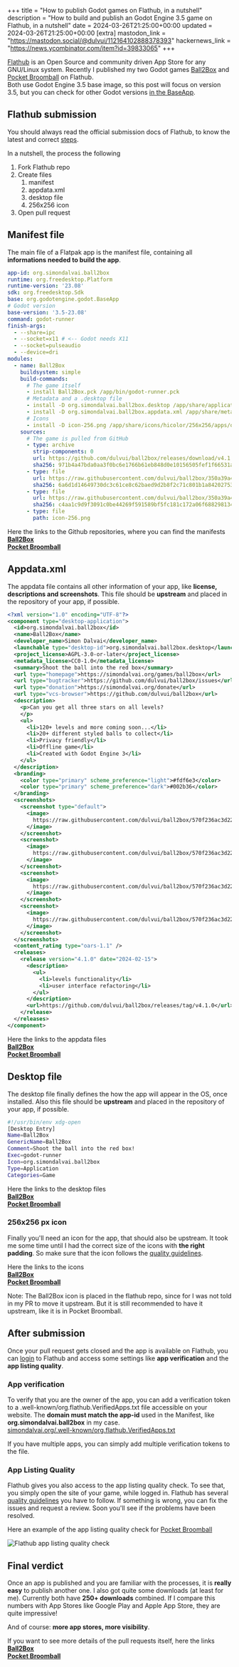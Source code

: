 +++
title = "How to publish Godot games on Flathub, in a nutshell"
description = "How to build and publish an Godot Engine 3.5 game on Flathub, in a nutshell"
date = 2024-03-26T21:25:00+00:00
updated = 2024-03-26T21:25:00+00:00
[extra]
mastodon_link = "https://mastodon.social/@dulvui/112164102888378393"
hackernews_link = "https://news.ycombinator.com/item?id=39833065"
+++

[Flathub](https://flathub.org/) is an Open Source and community driven App Store for any GNU/Linux system.
Recently I published my two Godot games [Ball2Box](https://flathub.org/apps/org.simondalvai.ball2box) and [Pocket Broomball](https://flathub.org/apps/org.simondalvai.pocket-broomball) on Flathub.  
Both use Godot Engine 3.5 base image, so this post will focus on version 3.5, but you can check for other Godot versions [in the BaseApp](https://github.com/flathub/org.godotengine.godot.BaseApp).  

## Flathub submission
You should always read the official submission docs of Flathub, to know the latest and correct [steps](https://docs.flathub.org/docs/for-app-authors/submission/).

In a nutshell, the process the following  
1) Fork Flathub repo
2) Create files
   1) manifest
   2) appdata.xml
   3) desktop file
   4) 256x256 icon
3) Open pull request

## Manifest file
The main file of a Flatpak app is the manifest file, containing all **informations needed to build the app**.  

```yml
app-id: org.simondalvai.ball2box
runtime: org.freedesktop.Platform
runtime-version: '23.08'
sdk: org.freedesktop.Sdk
base: org.godotengine.godot.BaseApp
# Godot version
base-version: '3.5-23.08'
command: godot-runner
finish-args:
  - --share=ipc
  - --socket=x11 # <-- Godot needs X11
  - --socket=pulseaudio
  - --device=dri
modules:
  - name: Ball2Box
    buildsystem: simple
    build-commands:
      # The game itself
      - install Ball2Box.pck /app/bin/godot-runner.pck
      # Metadata and a .desktop file
      - install -D org.simondalvai.ball2box.desktop /app/share/applications/org.simondalvai.ball2box.desktop
      - install -D org.simondalvai.ball2box.appdata.xml /app/share/metainfo/org.simondalvai.ball2box.metainfo.xml
      # Icons
      - install -D icon-256.png /app/share/icons/hicolor/256x256/apps/org.simondalvai.ball2box.png
    sources:
      # The game is pulled from GitHub
      - type: archive
        strip-components: 0
        url: https://github.com/dulvui/ball2box/releases/download/v4.1.0/ball2box.tar.xz
        sha256: 971b4a47bda0aa3f0bc6e1766b61eb848d0e10156505fef1f66531ac375bd5d4
      - type: file
        url: https://raw.githubusercontent.com/dulvui/ball2box/350a39a4eabc989145d22fbe0be0b4ae69033c71/flatpak/org.simondalvai.ball2box.desktop
        sha256: 6a6d1d14649730dc3c61ce8c62baed9d2b8f2c71c801b1a8420275361bdff2e1
      - type: file
        url: https://raw.githubusercontent.com/dulvui/ball2box/350a39a4eabc989145d22fbe0be0b4ae69033c71/flatpak/org.simondalvai.ball2box.appdata.xml
        sha256: c4aa1c9d9f3091c0be44269f591589bf5fc181c172a06f6882981345331f9552
      - type: file
        path: icon-256.png
```

Here the links to the Github repositories, where you can find the manifests  
[**Ball2Box**](https://github.com/flathub/org.simondalvai.ball2box)  
[**Pocket Broomball**](https://github.com/flathub/org.simondalvai.pocket-broomball)  

## Appdata.xml
The appdata file contains all other information of your app, like **license, descriptions and screenshots**.
This file should be **upstream** and placed in the repository of your app, if possible.

```xml
<?xml version="1.0" encoding="UTF-8"?>
<component type="desktop-application">
  <id>org.simondalvai.ball2box</id>
  <name>Ball2Box</name>
  <developer_name>Simon Dalvai</developer_name>
  <launchable type="desktop-id">org.simondalvai.ball2box.desktop</launchable>
  <project_license>AGPL-3.0-or-later</project_license>
  <metadata_license>CC0-1.0</metadata_license>
  <summary>Shoot the ball into the red box</summary>
  <url type="homepage">https://simondalvai.org/games/ball2box</url>
  <url type="bugtracker">https://github.com/dulvui/ball2box/issues</url>
  <url type="donation">https://simondalvai.org/donate</url>
  <url type="vcs-browser">https://github.com/dulvui/ball2box</url>
  <description>
    <p>Can you get all three stars on all levels?
    </p>
    <ul>
      <li>120+ levels and more coming soon...</li>
      <li>20+ different styled balls to collect</li>
      <li>Privacy friendly</li>
      <li>Offline game</li>
      <li>Created with Godot Engine 3</li>
    </ul>
  </description>
  <branding>
    <color type="primary" scheme_preference="light">#fdf6e3</color>
    <color type="primary" scheme_preference="dark">#002b36</color>
  </branding>
  <screenshots>
    <screenshot type="default">
      <image>
        https://raw.githubusercontent.com/dulvui/ball2box/570f236ac3d220d40e313e99859424d324386738/metadata/en-US/images/phoneScreenshots/Android-1.png
      </image>
    </screenshot>
    <screenshot>
      <image>
        https://raw.githubusercontent.com/dulvui/ball2box/570f236ac3d220d40e313e99859424d324386738/metadata/en-US/images/phoneScreenshots/Android-2.png
      </image>
    </screenshot>
    <screenshot>
      <image>
        https://raw.githubusercontent.com/dulvui/ball2box/570f236ac3d220d40e313e99859424d324386738/metadata/en-US/images/phoneScreenshots/Android-3.png
      </image>
    </screenshot>
    <screenshot>
      <image>
        https://raw.githubusercontent.com/dulvui/ball2box/570f236ac3d220d40e313e99859424d324386738/metadata/en-US/images/phoneScreenshots/Android-4.png
      </image>
    </screenshot>
  </screenshots>
  <content_rating type="oars-1.1" />
  <releases>
    <release version="4.1.0" date="2024-02-15">
      <description>
        <ul>
          <li>levels functionality</li>
          <li>user interface refactoring</li>
        </ul>
      </description>
      <url>https://github.com/dulvui/ball2box/releases/tag/v4.1.0</url>
    </release>
  </releases>
</component>
```

Here the links to the appdata files  
[**Ball2Box**](https://github.com/dulvui/ball2box/blob/main/flatpak/org.simondalvai.ball2box.appdata.xml)  
[**Pocket Broomball**](https://github.com/dulvui/pocket-broomball/blob/main/flatpak/org.simondalvai.pocket-broomball.appdata.xml) 

## Desktop file
The desktop file finally defines the how the app will appear in the OS, once installed.
Also this file should be **upstream** and placed in the repository of your app, if possible.

```bash
#!/usr/bin/env xdg-open
[Desktop Entry]
Name=Ball2Box
GenericName=Ball2Box
Comment=Shoot the ball into the red box!
Exec=godot-runner
Icon=org.simondalvai.ball2box
Type=Application
Categories=Game
```

Here the links to the desktop files  
[**Ball2Box**](https://github.com/dulvui/ball2box/blob/main/flatpak/org.simondalvai.ball2box.desktop)  
[**Pocket Broomball**](https://github.com/dulvui/pocket-broomball/blob/main/flatpak/org.simondalvai.pocket-broomball.desktop)

### 256x256 px icon
Finally you'll need an icon for the app, that should also be upstream.
It took me some time until I had the correct size of the icons with **the right padding**.
So make sure that the icon follows the [quality guidelines](https://docs.flathub.org/docs/for-app-authors/metainfo-guidelines/quality-guidelines/#icon-size).

Here the links to the icons  
[**Ball2Box**](https://github.com/flathub/org.simondalvai.ball2box/blob/master/icon-256.png)  
[**Pocket Broomball**](https://github.com/dulvui/pocket-broomball/blob/main/flatpak/icon-256.png)  

Note: The Ball2Box icon is placed in the flathub repo, since for I was not told in my PR to move it upstream.
But it is still recommended to have it upstream, like it is in Pocket Broomball. 

## After submission
Once your pull request gets closed and the app is available on Flathub, you can [login](https://flathub.org/login) to Flathub and access some settings like **app verification** and the **app listing quality**.

### App verification
To verify that you are the owner of the app, you can add a verification token to a .well-known/org.flathub.VerifiedApps.txt file accessible on your website.
The **domain must match the app-id** used in the Manifest, like **org.simondalvai.ball2box** in my case.  
[simondalvai.org/.well-known/org.flathub.VerifiedApps.txt](https://simondalvai.org/.well-known/org.flathub.VerifiedApps.txt)

If you have multiple apps, you can simply add multiple verification tokens to the file.

### App Listing Quality
Flathub gives you also access to the app listing quality check.
To see that, you simply open the site of your game, while logged in.
Flathub has several [quality guidelines](https://docs.flathub.org/docs/for-app-authors/metainfo-guidelines/quality-guidelines) you have to follow.
If something is wrong, you can fix the issues and request a review.
Soon you'll see if the problems have been resolved.

Here an example of the app listing quality check for [Pocket Broomball](https://flathub.org/apps/org.simondalvai.pocket-broomball)  

<img class="blog-image-wide" src="flathub-listing-quality.webp" alt="Flathub app listing quality check">  


## Final verdict
Once an app is published and you are familiar with the processes, it is **really easy** to publish another one.
I also got quite some downloads (at least for me).
Currently both have **250+ downloads** combined.
If I compare this numbers with App Stores like Google Play and Apple App Store, they are quite impressive!  

And of course: **more app stores, more visibility**.

If you want to see more details of the pull requests itself, here the links  
[**Ball2Box**](https://github.com/flathub/flathub/pull/4956)  
[**Pocket Broomball**](https://github.com/flathub/flathub/pull/5062)